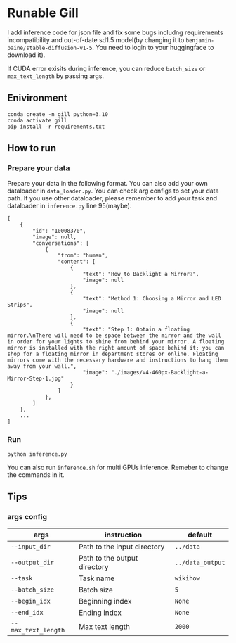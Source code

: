 # Runable Gill

I add inference code for json file and fix some bugs includng requirements incompatibility and out-of-date sd1.5 model(by changing it to `benjamin-paine/stable-diffusion-v1-5`. You need to login to your huggingface to download it). 

If CUDA error exisits during inference, you can reduce `batch_size` or `max_text_length` by passing args.

## Enivironment
```
conda create -n gill python=3.10
conda activate gill
pip install -r requirements.txt
```

## How to run

### Prepare your data

Prepare your data in the following format. You can also add your own dataloader in `data_loader.py`.
You can check arg configs to set your data path.
If you use other dataloader, please remember to add your task and dataloader in `inference.py` line 95(maybe).
```
[
    {
        "id": "10008370",
        "image": null,
        "conversations": [
            {
                "from": "human",
                "content": [
                    {
                        "text": "How to Backlight a Mirror?",
                        "image": null
                    },
                    {
                        "text": "Method 1: Choosing a Mirror and LED Strips",
                        "image": null
                    },
                    {
                        "text": "Step 1: Obtain a floating mirror.\nThere will need to be space between the mirror and the wall in order for your lights to shine from behind your mirror. A floating mirror is installed with the right amount of space behind it; you can shop for a floating mirror in department stores or online. Floating mirrors come with the necessary hardware and instructions to hang them away from your wall.",
                        "image": "./images/v4-460px-Backlight-a-Mirror-Step-1.jpg"
                    }
                ]
            },
        ]
    },
    ...
]
```

### Run
```
python inference.py
```
You can also run `inference.sh` for multi GPUs inference. Remeber to change the commands in it.

## Tips

### args config
| args          | instruction                                    | default          |
|---------------|-----------------------------------------|-----------------|
| `--input_dir`  | Path to the input directory               | `../data`       |
| `--output_dir` | Path to the output directory             | `../data_output`|
| `--task`       | Task name                                 | `wikihow`       |
| `--batch_size` | Batch size                               | `5`             |
| `--begin_idx`            | Beginning index                          | `None`          |
| `--end_idx`              | Ending index                             | `None`          |
| `--max_text_length`   | Max text length   | `2000`    |
